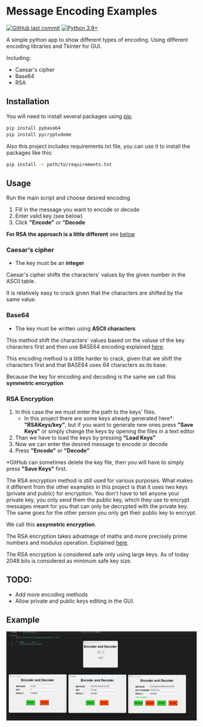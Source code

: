 # Message Encoding Examples

[![GitHub last commit](https://img.shields.io/github/last-commit/TadPal/PythonProject)](https://github.com/TadPal/PythonProject)
[![Python 3.9+](https://img.shields.io/badge/python-3.9-green.svg)](https://www.python.org/downloads/release/python-390/)

A simple python app to show different types of encoding. Using different encoding libraries and Tkinter for GUI.

Including:
- Caesar's cipher
- Base64
- RSA

## Installation

You will need to install several packages using [pip](https://pip.pypa.io).

```bash
pip install pybase64
pip install pycryptodome
```
Also this project includes requirements.txt file, you can use it to install the packages like this:

```bash
pip install -r path/to/requirements.txt
```

## Usage

Run the main script and choose desired encoding

1. Fill in the message you want to encode or decode
2. Enter valid key (see below)
3. Click **"Encode"** or **"Decode**

**For RSA the approach is a little different** see [below](#rsa-encryption)

### Caesar's cipher

- The key must be an **integer**

Caesar's cipher shifts the characters' values by the given number in the ASCII table.

It is relatively easy to crack given that the characters are shifted by the same value.

### Base64

- The key must be written using **ASCII characters**

This method shift the characters' values based on the valuse of the key characters first and then use BASE64 encoding explained [here](https://bunny.net/academy/http/what-is-base64-encoding-and-decoding/).

This encoding method is a little harder to crack, given that we shift the characters first and that BASE64 uses 64 characters as its base.

Because the key for encoding and decoding is the same we call this **symmetric encryption**

### RSA Encryption

1. In this case the we must enter the path to the keys' files.
    - In this project there are some keys already generated here*: **"RSAKeys/key"**, but if you want to generate new ones press **"Save Keys"** or simply change the keys by opening the files in a text editor
2. Than we have to load the keys by pressing **"Load Keys"**
3. Now we can enter the desired message to encode or decode
4. Press **"Encode"** or **"Decode"**

*GitHub can sometimes delete the key file, then you will have to simply press **"Save Keys"** first.

The RSA encryption method is still used for various purposes. What makes it different from the other examples in this project is that it uses two keys (private and public) for encryption. You don't have to tell anyone your private key, you only send them the public key, which they use to encrypt messages meant for you that can only be decrypted with the private key. The same goes for the other person you only get their public key to encrypt. 

We call this **assymetric encryption**.

The RSA encryption takes advatnage of maths and more precisely prime numbers and modulus operation. Explained [here](https://www.youtube.com/watch?v=4zahvcJ9glg). 

The RSA encryption is considered safe only using large keys. As of today 2048 bits is considered as minimum safe key size. 

## TODO:
- Add more encoding methods
- Allow private and public keys editing in the GUI.

## Example
![Example](Example.png)

